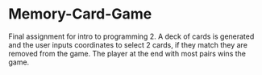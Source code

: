 # Memory-Card-Game

Final assignment for intro to programming 2. A deck of cards is generated and the user inputs coordinates to select 2 cards, if they match they are removed from the game. The player at the end with most pairs wins the game. 
